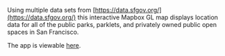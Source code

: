 Using multiple data sets from [https://data.sfgov.org/](https://data.sfgov.org/) this interactive Mapbox GL map displays location data for all of the public parks, parklets, and privately owned public open spaces in San Francisco.

The app is viewable [here](https://mwillcox.github.io/standby-spots-gl/).